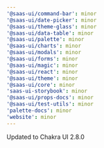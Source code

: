 ```yaml
---
'@saas-ui/command-bar': minor
'@saas-ui/date-picker': minor
'@saas-ui/theme-glass': minor
'@saas-ui/data-table': minor
'@saas-ui/palette': minor
'@saas-ui/charts': minor
'@saas-ui/modals': minor
'@saas-ui/forms': minor
'@saas-ui/magic': minor
'@saas-ui/react': minor
'@saas-ui/theme': minor
'@saas-ui/core': minor
'saas-ui-storybook': minor
'@saas-ui/props-docs': minor
'@saas-ui/test-utils': minor
'palette-docs': minor
'website': minor
---
```


Updated to Chakra UI 2.8.0
